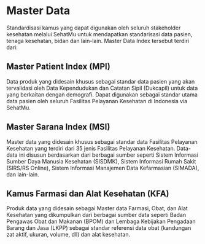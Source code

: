 # Master Data

Standardisasi kamus yang dapat digunakan oleh seluruh stakeholder kesehatan melalui SehatMu untuk mendapatkan standarisasi data pasien, tenaga kesehatan, bidan dan lain-lain. Master Data Index tersebut terdiri dari:

## Master Patient Index (MPI)

Data produk yang didesain khusus sebagai standar data pasien yang akan tervalidasi oleh Data Kependudukan dan Catatan Sipil (Dukcapil) untuk data yang berkaitan dengan demografi. Dapat digunakan sebagai standar utama data pasien oleh seluruh Fasilitas Pelayanan Kesehatan di Indonesia via SehatMu.

## Master Sarana Index (MSI)

Master data yang didesain khusus sebagai standar data Fasilitas Pelayanan Kesehatan yang terdiri dari 35 jenis Fasilitas Pelayanan Kesehatan. Data-data ini disusun berdasarkan dari berbagai sumber seperti Sistem Informasi Sumber Daya Manusia Kesehatan (SISDMK), Sistem Informasi Rumah Sakit (SIRS/RS Online), Sistem Informasi Manajemen Data Kefarmasian (SIMADA), dan lain-lain.

## Kamus Farmasi dan Alat Kesehatan (KFA)

Produk data yang didesain sebagai Master data Farmasi, Obat, dan Alat Kesehatan yang dikumpulkan dari berbagai sumber data seperti Badan Pengawas Obat dan Makanan (BPOM) dan Lembaga Kebijakan Pengadaan Barang dan Jasa (LKPP) sebagai standar referensi data obat (kandungan zat aktif, ukuran, volume, dll) dan alat kesehatan.
